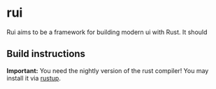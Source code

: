 # rui
Rui aims to be a framework for building modern ui with Rust.
It should 

## Build instructions
**Important:** You need the nightly version of the rust compiler!
You may install it via [rustup](https://rustup.sh).
